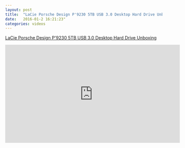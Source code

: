 ```yaml
---
layout: post
title:  "LaCie Porsche Design P'9230 5TB USB 3.0 Desktop Hard Drive Unboxing"
date:   2016-01-2 16:21:23"
categories: videos
---
```

[LaCie Porsche Design P'9230 5TB USB 3.0 Desktop Hard Drive Unboxing](http://amzn.to/1VxFna3)

<iframe width="560" height="315" src="https://www.youtube.com/embed/oVTony3fxYI" frameborder="0" allowfullscreen></iframe>